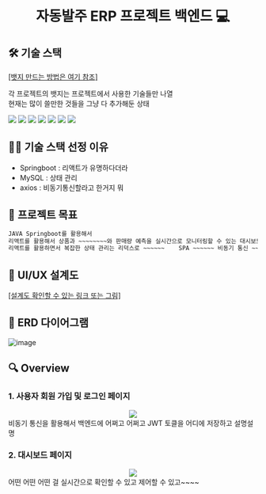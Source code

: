 <h1 align="center">자동발주 ERP 프로젝트 백엔드 💻 </h1>



## 🛠️ 기술 스택
[[뱃지 만드는 방법은 여기 참조]](https://velog.io/@shlee327/shield.io-%EB%A7%88%ED%81%AC%EB%8B%A4%EC%9A%B4-%EB%B0%B0%EC%A7%80-%EB%A7%8C%EB%93%A4%EA%B8%B0)

각 프로젝트의 뱃지는 프로젝트에서 사용한 기술들만 나열  
현재는 많이 쓸만한 것들을 그냥 다 추가해둔 상태

<img src="https://img.shields.io/badge/HTML5-E34F26?style=round&logo=HTML5&logoColor=white" /> <img src="https://img.shields.io/badge/CSS3-1572B6?style=round&logo=CSS3&logoColor=white" /> <img src="https://img.shields.io/badge/JS-F7DF1E?style=round&logo=JavaScript&logoColor=white" /> <img src="https://img.shields.io/badge/SpringBoot-6DB33F?style=round&logo=Spring&logoColor=white" /> <img src="https://img.shields.io/badge/Spring Security-6DB33F?style=round&logo=SpringSecurity&logoColor=white" /> <img src="https://img.shields.io/badge/React.js-61DAFB?style=round&logo=React&logoColor=white" /> <img src="https://img.shields.io/badge/Redux-764ABC?style=round&logo=Redux&logoColor=white" />



## 🤹🏻 기술 스택 선정 이유
- Springboot : 리액트가 유명하다더라
- MySQL : 상태 관리
- axios : 비동기통신할라고 한거지 뭐


## 📌 프로젝트 목표

```sh
JAVA Springboot를 활용해서 
리액트를 활용해서 상품과 ~~~~~~~~와 판매량 예측을 실시간으로 모니터링할 수 있는 대시보드를 구현하였습니다! 
리액트를 활용하면서 복잡한 상태 관리는 리덕스로 ~~~~~~    SPA ~~~~~~ 비동기 통신 ~~~~
```


## 📄 UI/UX 설계도

[[설계도 확인할 수 있는 링크 또는 그림]](www.naver.com)


## 📄 ERD 다이어그램
![image](https://github.com/ttu510/ERPback/assets/73535327/e4660f87-eccf-492a-846e-f0cae555402c)


## 🔍 Overview

### 1. 사용자 회원 가입 및 로그인 페이지

<center>
    <img src="./img/pic2.png" />
</center>
비동기 통신을 활용해서 백엔드에 어쩌고 어쩌고 JWT 토클을 어디에 저장하고 설명설명

<br>

### 2. 대시보드 페이지

<center>
    <img src="./img/pic1.png" />
</center>
어떤 어떤 어떤 걸 실시간으로 확인할 수 있고 제어할 수 있고~~~~

<br>
